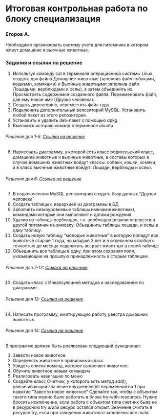 # Итоговая контрольная работа по блоку специализация
### Егоров А.
Необходимо организовать систему учета для питомника в котором живут домашние и вьючные животные.
### Задания и ссылки на решение
1. Используя команду cat в терминале операционной системы Linux, создать два файла Домашние животные (заполнив файл собаками, кошками, хомяками) и Вьючные животными заполнив файл Лошадьми, верблюдами и ослы), а затем объединить их. Просмотреть содержимое созданного файла. Переименовать файл, дав ему новое имя (Друзья человека).
2. Создать директорию, переместить файл туда.
3. Подключить дополнительный репозиторий MySQL. Установить любой пакет из этого репозитория.
4. Установить и удалить deb-пакет с помощью dpkg. 
5. Выложить историю команд в терминале ubuntu
###### Решение для 1-5: [Ссылка на решение][1-5]
6. Нарисовать диаграмму, в которой есть класс родительский класс, домашние животные и вьючные животные, в составы которых в случае домашних животных войдут классы: собаки, кошки, хомяки, а в класс вьючные животные войдут: Лошади, верблюды и ослы).
###### Решение для 6: [Ссылка на решение][6]
7. В подключенном MySQL репозитории создать базу данных “Друзья человека”
8. Создать таблицы с иерархией из диаграммы в БД
9. Заполнить низкоуровневые таблицы именами(животных), командами которые они выполняют и датами рождения
10. Удалив из таблицы верблюдов, т.к. верблюдов решили перевезти в другой питомник на зимовку. Объединить таблицы лошади, и ослы в одну таблицу.
11. Создать новую таблицу “молодые животные” в которую попадут все животные старше 1 года, но младше 3 лет и в отдельном столбце с точностью до месяца подсчитать возраст животных в новой таблице
12. Объединить все таблицы в одну, при этом сохраняя поля, указывающие на прошлую принадлежность к старым таблицам.
###### Решение для 7-12: [Ссылка на решение][7-12]
13. Создать класс с Инкапсуляцией методов и наследованием по диаграмме. 
###### Решение для 13: [Ссылка на решение][13]
14. Написать программу, имитирующую работу реестра домашних животных.
###### Решение для 14: [Ссылка на решение][14]
В программе должен быть реализован следующий функционал:
1. Завести новое животное
2. Определять животное в правильный класс 
3. Увидеть список команд, которое выполняет животное
4. Обучить животное новым командам
5. Реализовать навигацию по меню
6. Создайте класс Счетчик, у которого есть метод add(), увеличивающий̆ значение внутренней̆ int переменной̆ на 1 при нажатие “Завести новое животное” Сделайте так, чтобы с объектом такого типа можно было работать в блоке try-with-resources. Нужно бросить исключение, если работа с объектом типа счетчик была не в ресурсном try и/или ресурс остался открыт. Значение считать в ресурсе try, если при заведения животного заполнены все поля.


[1-5]: Task_1-5_Linux.md
[6]: Task_6_Diagram/Task_6_Diagram.md
[7-12]: Task_7-12_SQL.md
[13]: Task_13_OOP/Task_13.java
[14]: Task_14_java/Task14_java.java